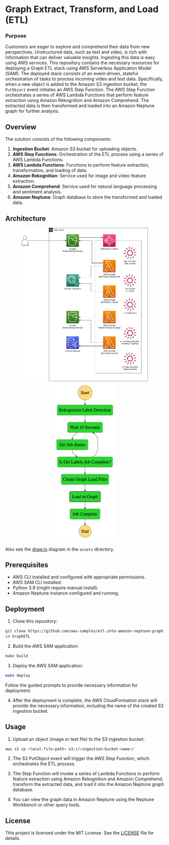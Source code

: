 # Graph Extract, Transform, and Load (ETL)

### Purpose

Customers are eager to explore and comprehend their data from new perspectives. Unstructured data, such as text and video, is rich with information that can deliver valuable insights. Ingesting this data is easy using AWS services. This repository contains the necessary resources for deploying a Graph ETL stack using AWS Serverless Application Model (SAM). The deployed stack consists of an event-driven, stateful orchestration of tasks to process incoming video and text data. Specifically, when a new object is added to the Amazon S3 ingestion bucket, the `PutObject` event initiates an AWS Step Function. The AWS Step Function orchestrates a series of AWS Lambda Functions that perform feature extraction using Amazon Rekognition and Amazon Comprehend. The extracted data is then transformed and loaded into an Amazon Neptune graph for further analysis.

## Overview

The solution consists of the following components:

1. **Ingestion Bucket**: Amazon S3 bucket for uploading objects.
2. **AWS Step Functions**: Orchestration of the ETL process using a series of AWS Lambda Functions.
3. **AWS Lambda Functions**: Functions to perform feature extraction, transformation, and loading of data.
4. **Amazon Rekognition**: Service used for image and video feature extraction.
5. **Amazon Comprehend**: Service used for natural language processing and sentiment analysis.
6. **Amazon Neptune**: Graph database to store the transformed and loaded data.

## Architecture

<p style="text-align:center">
    <img src="assets/architecture.png" width=400px/>
    <img src="assets/stepfunctions_graph.png" width=200px/>
</p>

Also see the [draw.io](https://drawio-app.com/) diagram in the `assets` directory.

<p style="text-align:center"></p>

## Prerequisites

- AWS CLI installed and configured with appropriate permissions.
- AWS SAM CLI installed.
- Python 3.9 (might require manual install).
- Amazon Neptune instance configured and running.

## Deployment

1. Clone this repository:
```bash
git clone https://github.com/aws-samples/etl-into-amazon-neptune-graph
cd GraphETL
```

2. Build the AWS SAM application:
```bash
make build
```

3. Deploy the AWS SAM application:
```bash
make deploy
```

Follow the guided prompts to provide necessary information for deployment.

4. After the deployment is complete, the AWS CloudFormation stack will provide the necessary information, including the name of the created S3 ingestion bucket.

## Usage

1. Upload an object (image or text file) to the S3 ingestion bucket:
```bash
aws s3 cp <local-file-path> s3://<ingestion-bucket-name>/
```

2. The S3 PutObject event will trigger the AWS Step Function, which orchestrates the ETL process.

3. The Step Function will invoke a series of Lambda Functions to perform feature extraction using Amazon Rekognition and Amazon Comprehend, transform the extracted data, and load it into the Amazon Neptune graph database.

4. You can view the graph data in Amazon Neptune using the Neptune Workbench or other query tools.

## License

This project is licensed under the MIT License. See the [LICENSE](LICENSE) file for details.

